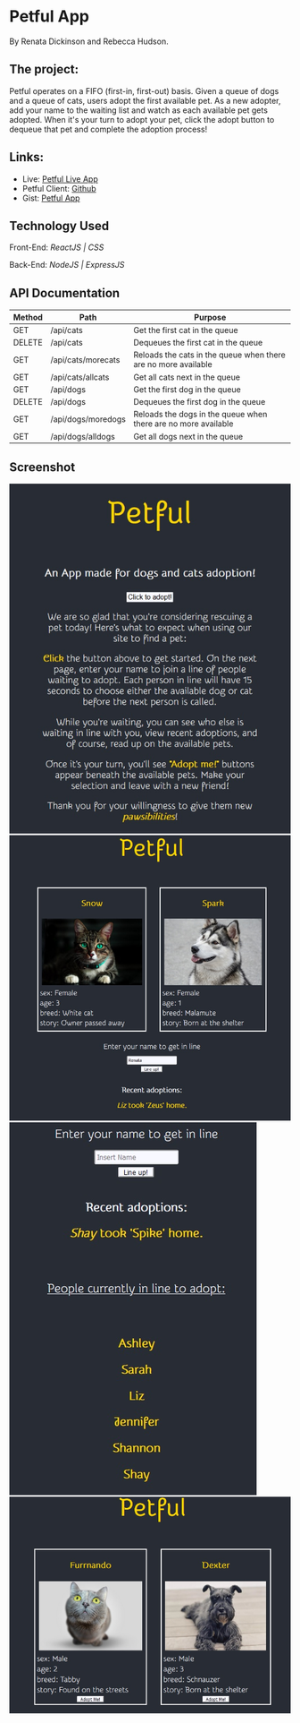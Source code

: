 # Petful App
By Renata Dickinson and Rebecca Hudson.

## The project:

Petful operates on a FIFO (first-in, first-out) basis. Given a queue of dogs and a queue of cats, users adopt the first available pet. As a new adopter, add your name to the waiting list and watch as each available pet gets adopted. When it's your turn to adopt your pet, click the adopt button to dequeue that pet and complete the adoption process!

## Links:

* Live: [Petful Live App](https://upbeat-hawking-633a2d.netlify.app)
* Petful Client: [Github](https://github.com/thinkful-ei-panda/DSA_Petful_Client-Renata-Rebecca)
* Gist: [Petful App](https://gist.github.com/Seraphyne/283d2e4e3415d23888ed6fdf41b2022f) 

## Technology Used

Front-End: _ReactJS | CSS_

Back-End: _NodeJS | ExpressJS_

## API Documentation

| Method | Path               | Purpose                                                        |
| ------ | ------------------ | -------------------------------------------------------------- |
| GET    | /api/cats          | Get the first cat in the queue                                 |
| DELETE | /api/cats          | Dequeues the first cat in the queue                            |
| GET    | /api/cats/morecats | Reloads the cats in the queue when there are no more available |
| GET    | /api/cats/allcats  | Get all cats next in the queue                                 |
| GET    | /api/dogs          | Get the first dog in the queue                                 |
| DELETE | /api/dogs          | Dequeues the first dog in the queue                            |
| GET    | /api/dogs/moredogs | Reloads the dogs in the queue when there are no more available |
| GET    | /api/dogs/alldogs  | Get all dogs next in the queue                                 |

## Screenshot

![Landing Page](/src/image/landing.jpg "Landing Page")
![Adoption Page](/src/image/adopt.jpg "Adopt Page")
![Adoption Q](/src/image/fifo-list.jpg "Adoption Q")
![Your Turn](/src/image/adoptionQ.jpg  "Your turn to adopt")